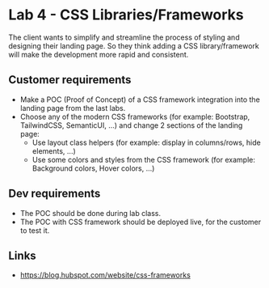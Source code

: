 # Lab 4 - CSS Libraries/Frameworks

The client wants to simplify and streamline the process of styling and designing their landing page. 
So they think adding a CSS library/framework will make the development more rapid and consistent.

## Customer requirements

- Make a POC (Proof of Concept) of a CSS framework integration into the landing page from the last labs.
- Choose any of the modern CSS frameworks (for example: Bootstrap, TailwindCSS, SemanticUI, ...) and change 2 sections of the landing page:
  - Use layout class helpers (for example: display in columns/rows, hide elements, ...)
  - Use some colors and styles from the CSS framework (for example: Background colors, Hover colors, ...)
 
## Dev requirements

- The POC should be done during lab class.
- The POC with CSS framework should be deployed live, for the customer to test it.

## Links

- https://blog.hubspot.com/website/css-frameworks
